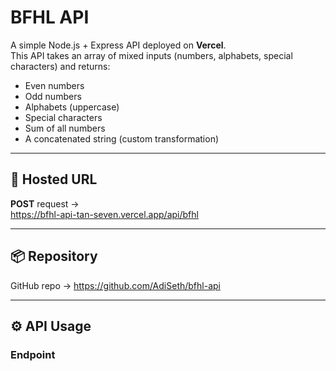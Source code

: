 # BFHL API

A simple Node.js + Express API deployed on **Vercel**.  
This API takes an array of mixed inputs (numbers, alphabets, special characters) and returns:

- Even numbers  
- Odd numbers  
- Alphabets (uppercase)  
- Special characters  
- Sum of all numbers  
- A concatenated string (custom transformation)  

---

## 🚀 Hosted URL
**POST** request →  
https://bfhl-api-tan-seven.vercel.app/api/bfhl  

---

## 📦 Repository
GitHub repo → https://github.com/AdiSeth/bfhl-api  

---

## ⚙️ API Usage
### Endpoint
